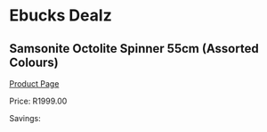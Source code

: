 
# Ebucks Dealz
## Samsonite Octolite Spinner 55cm (Assorted Colours)
[Product Page](https://www.ebucks.com/web/shop/productSelected.do?prodId=1074747642&catId=363334443)

Price: R1999.00

Savings: 


	